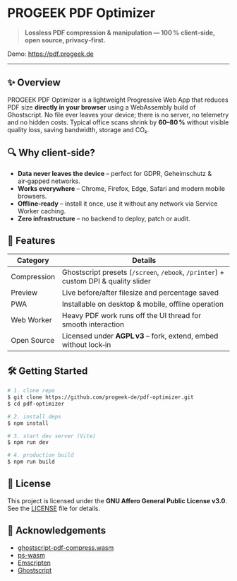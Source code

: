 # PROGEEK PDF Optimizer

> **Lossless PDF compression & manipulation — 100 % client‑side, open source, privacy‑first.**

Demo: https://pdf.progeek.de

---

## ✨ Overview

PROGEEK PDF Optimizer is a lightweight Progressive Web App that reduces PDF size **directly in your browser** using a WebAssembly build of Ghostscript. No file ever leaves your device; there is no server, no telemetry and no hidden costs. Typical office scans shrink by **60–80 %** without visible quality loss, saving bandwidth, storage and CO₂.

## 🔍 Why client‑side?

* **Data never leaves the device** – perfect for GDPR, Geheimschutz & air‑gapped networks.
* **Works everywhere** – Chrome, Firefox, Edge, Safari and modern mobile browsers.
* **Offline‑ready** – install it once, use it without any network via Service Worker caching.
* **Zero infrastructure** – no backend to deploy, patch or audit.

## 🚀 Features

| Category    | Details                                                                             |
| ----------- | ----------------------------------------------------------------------------------- |
| Compression | Ghostscript presets (`/screen`, `/ebook`, `/printer`) + custom DPI & quality slider |
| Preview     | Live before/after filesize and percentage saved                                     |
| PWA         | Installable on desktop & mobile, offline operation                                  |
| Web Worker  | Heavy PDF work runs off the UI thread for smooth interaction                        |
| Open Source | Licensed under **AGPL v3** – fork, extend, embed without lock‑in                    |

## 🛠️ Getting Started

```bash
# 1. clone repo
$ git clone https://github.com/progeek-de/pdf-optimizer.git
$ cd pdf-optimizer

# 2. install deps
$ npm install

# 3. start dev server (Vite)
$ npm run dev

# 4. production build
$ npm run build
```

## 📄 License

This project is licensed under the **GNU Affero General Public License v3.0**. See the [LICENSE](./LICENSE) file for details.

## 🙏 Acknowledgements

* [ghostscript-pdf-compress.wasm](https://github.com/laurentmmeyer/ghostscript-pdf-compress.wasm)
* [ps-wasm](https://github.com/ochachacha/ps-wasm)
* [Emscripten](https://github.com/emscripten-core/emscripten)
* [Ghostscript](https://www.ghostscript.com/)
